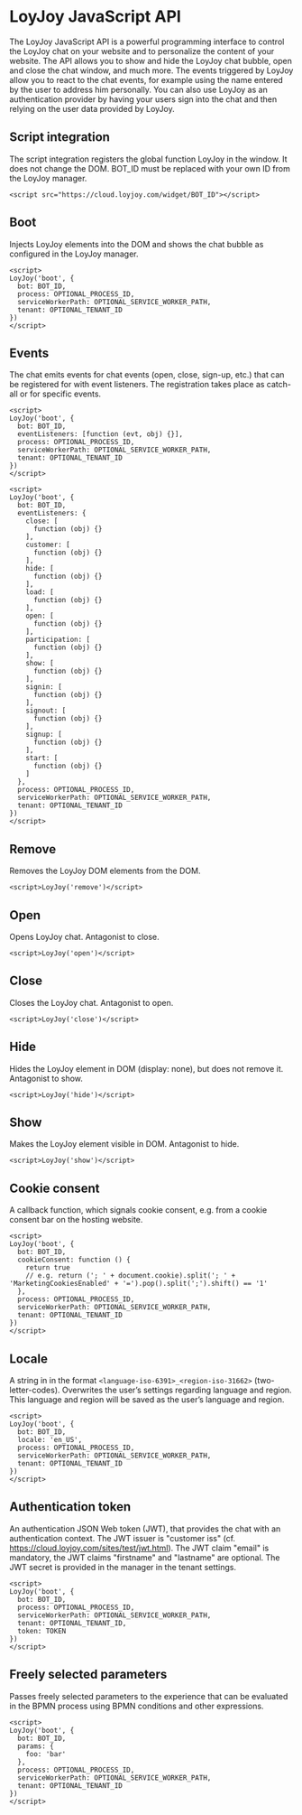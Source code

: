 # LoyJoy JavaScript API

The LoyJoy JavaScript API is a powerful programming interface to control the LoyJoy chat on your website and to personalize the content of your website. The API allows you to show and hide the LoyJoy chat bubble, open and close the chat window, and much more. The events triggered by LoyJoy allow you to react to the chat events, for example using the name entered by the user to address him personally. You can also use LoyJoy as an authentication provider by having your users sign into the chat and then relying on the user data provided by LoyJoy.


## Script integration

The script integration registers the global function LoyJoy in the window. It does not change the DOM. BOT_ID must be replaced with your own ID from the LoyJoy manager.

```
<script src="https://cloud.loyjoy.com/widget/BOT_ID"></script>
```


## Boot

Injects LoyJoy elements into the DOM and shows the chat bubble as configured in the LoyJoy manager.

```
<script>
LoyJoy('boot', {
  bot: BOT_ID,
  process: OPTIONAL_PROCESS_ID,
  serviceWorkerPath: OPTIONAL_SERVICE_WORKER_PATH,
  tenant: OPTIONAL_TENANT_ID
})
</script>
```


## Events

The chat emits events for chat events (open, close, sign-up, etc.) that can be registered for with event listeners. The registration takes place as catch-all or for specific events.

```
<script>
LoyJoy('boot', {
  bot: BOT_ID,
  eventListeners: [function (evt, obj) {}],
  process: OPTIONAL_PROCESS_ID,
  serviceWorkerPath: OPTIONAL_SERVICE_WORKER_PATH,
  tenant: OPTIONAL_TENANT_ID
})
</script>
```

```
<script>
LoyJoy('boot', {
  bot: BOT_ID,
  eventListeners: {
    close: [
      function (obj) {}
    ],
    customer: [
      function (obj) {}
    ],
    hide: [
      function (obj) {}
    ],
    load: [
      function (obj) {}
    ],
    open: [
      function (obj) {}
    ],
    participation: [
      function (obj) {}
    ],
    show: [
      function (obj) {}
    ],
    signin: [
      function (obj) {}
    ],
    signout: [
      function (obj) {}
    ],
    signup: [
      function (obj) {}
    ],
    start: [
      function (obj) {}
    ]
  },
  process: OPTIONAL_PROCESS_ID,
  serviceWorkerPath: OPTIONAL_SERVICE_WORKER_PATH,
  tenant: OPTIONAL_TENANT_ID
})
</script>
```


## Remove

Removes the LoyJoy DOM elements from the DOM.

```
<script>LoyJoy('remove')</script>
```


## Open

Opens LoyJoy chat. Antagonist to close.

```
<script>LoyJoy('open')</script>
```


## Close

Closes the LoyJoy chat. Antagonist to open.

```
<script>LoyJoy('close')</script>
```


## Hide

Hides the LoyJoy element in DOM (display: none), but does not remove it. Antagonist to show.

```
<script>LoyJoy('hide')</script>
```


## Show

Makes the LoyJoy element visible in DOM. Antagonist to hide.

```
<script>LoyJoy('show')</script>
```


## Cookie consent

A callback function, which signals cookie consent, e.g. from a cookie consent bar on the hosting website.

```
<script>
LoyJoy('boot', {
  bot: BOT_ID,
  cookieConsent: function () {
    return true
    // e.g. return ('; ' + document.cookie).split('; ' + 'MarketingCookiesEnabled' + '=').pop().split(';').shift() == '1'
  },
  process: OPTIONAL_PROCESS_ID,
  serviceWorkerPath: OPTIONAL_SERVICE_WORKER_PATH,
  tenant: OPTIONAL_TENANT_ID
})
</script>
```


## Locale

A string in in the format `<language-iso-6391>_<region-iso-31662>` (two-letter-codes). Overwrites the user’s settings regarding language and region. This language and region will be saved as the user’s language and region.

```
<script>
LoyJoy('boot', {
  bot: BOT_ID,
  locale: 'en_US',
  process: OPTIONAL_PROCESS_ID,
  serviceWorkerPath: OPTIONAL_SERVICE_WORKER_PATH,
  tenant: OPTIONAL_TENANT_ID
})
</script>
```


## Authentication token

An authentication JSON Web token (JWT), that provides the chat with an authentication context. The JWT issuer is "customer iss" (cf. https://cloud.loyjoy.com/sites/test/jwt.html). The JWT claim "email" is mandatory, the JWT claims "firstname" and "lastname" are optional. The JWT secret is provided in the manager in the tenant settings.

```
<script>
LoyJoy('boot', {
  bot: BOT_ID,
  process: OPTIONAL_PROCESS_ID,
  serviceWorkerPath: OPTIONAL_SERVICE_WORKER_PATH,
  tenant: OPTIONAL_TENANT_ID,
  token: TOKEN
})
</script>
```


## Freely selected parameters

Passes freely selected parameters to the experience that can be evaluated in the BPMN process using BPMN conditions and other expressions.

```
<script>
LoyJoy('boot', {
  bot: BOT_ID,
  params: {
    foo: 'bar'
  },
  process: OPTIONAL_PROCESS_ID,
  serviceWorkerPath: OPTIONAL_SERVICE_WORKER_PATH,
  tenant: OPTIONAL_TENANT_ID
})
</script>
```
